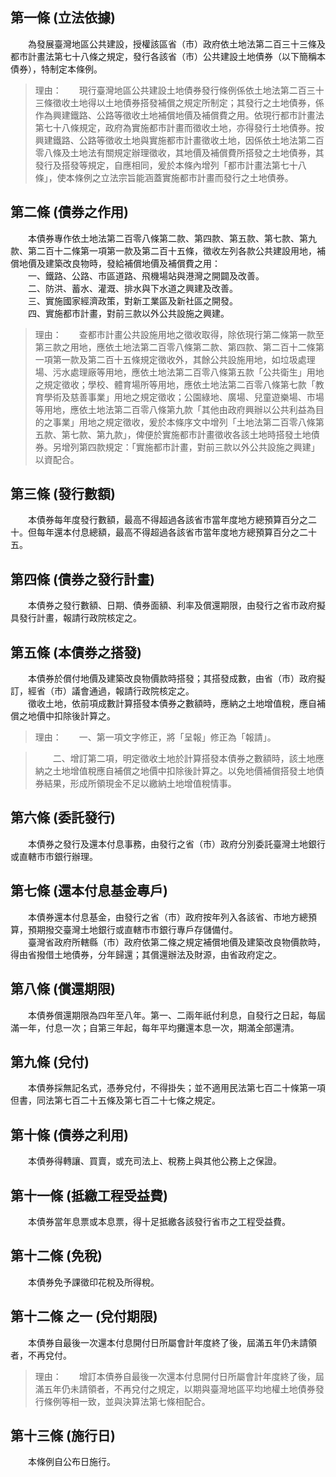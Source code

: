 第一條 (立法依據)
-----------------
　　為發展臺灣地區公共建設，授權該區省（市）政府依土地法第二百三十三條及都市計畫法第七十八條之規定，發行各該省（市）公共建設土地債券（以下簡稱本債券），特制定本條例。  
> 理由：　　現行臺灣地區公共建設土地債券發行條例係依土地法第二百三十三條徵收土地得以土地債券搭發補償之規定所制定；其發行之土地債券，係作為興建鐵路、公路等徵收土地補償地價及補償費之用。依現行都市計畫法第七十八條規定，政府為實施都市計畫而徵收土地，亦得發行土地債券。按興建鐵路、公路等徵收土地與實施都市計畫徵收土地，因係依土地法第二百零八條及土地法有關規定辦理徵收，其地價及補償費所搭發之土地債券，其發行及搭發等規定，自應相同，爰於本條內增列「都市計畫法第七十八條」，使本條例之立法宗旨能涵蓋實施都市計畫而發行之土地債券。



第二條 (債券之作用)
-------------------
　　本債券專作依土地法第二百零八條第二款、第四款、第五款、第七款、第九款、第二百十二條第一項第一款及第二百十五條，徵收左列各款公共建設用地，補償地價及建築改良物時，發給補償地價及補償費之用：  
　　一、鐵路、公路、市區道路、飛機場站與港灣之開闢及改善。  
　　二、防洪、蓄水、灌溉、排水與下水道之興建及改善。  
　　三、實施國家經濟政策，對新工業區及新社區之開發。  
　　四、實施都市計畫，對前三款以外公共設施之興建。  
> 理由：　　查都市計畫公共設施用地之徵收取得，除依現行第二條第一款至第三款之用地，應依土地法第二百零八條第二款、第四款、第二百十二條第一項第一款及第二百十五條規定徵收外，其餘公共設施用地，如垃圾處理場、污水處理廠等用地，應依土地法第二百零八條第五款「公共衛生」用地之規定徵收；學校、體育場所等用地，應依土地法第二百零八條第七款「教育學術及慈善事業」用地之規定徵收；公園綠地、廣場、兒童遊樂場、市場等用地，應依土地法第二百零八條第九款「其他由政府興辦以公共利益為目的之事業」用地之規定徵收，爰於本條序文中增列「土地法第二百零八條第五款、第七款、第九款」，俾便於實施都市計畫徵收各該土地時搭發土地債券。另增列第四款規定：「實施都市計畫，對前三款以外公共設施之興建」以資配合。



第三條 (發行數額)
-----------------
　　本債券每年度發行數額，最高不得超過各該省市當年度地方總預算百分之二十。但每年還本付息總額，最高不得超過各該省市當年度地方總預算百分之二十五。  


第四條 (債券之發行計畫)
-----------------------
　　本債券之發行數額、日期、債券面額、利率及償還期限，由發行之省市政府擬具發行計畫，報請行政院核定之。  


第五條 (本債券之搭發)
---------------------
　　本債券於償付地價及建築改良物價款時搭發；其搭發成數，由省（市）政府擬訂，經省（市）議會通過，報請行政院核定之。  
　　徵收土地，依前項成數計算搭發本債券之數額時，應納之土地增值稅，應自補償之地價中扣除後計算之。  
> 理由：　　一、第一項文字修正，將「呈報」修正為「報請」。

> 　　二、增訂第二項，明定徵收土地於計算搭發本債券之數額時，該土地應納之土地增值稅應自補償之地價中扣除後計算之。以免地價補償搭發土地債券結果，形成所領現金不足以繳納土地增值稅情事。



第六條 (委託發行)
-----------------
　　本債券之發行及還本付息事務，由發行之省（市）政府分別委託臺灣土地銀行或直轄市市銀行辦理。  


第七條 (還本付息基金專戶)
-------------------------
　　本債券還本付息基金，由發行之省（市）政府按年列入各該省、市地方總預算，預期撥交臺灣土地銀行或直轄市市銀行專戶存儲備付。  
　　臺灣省政府所轄縣（市）政府依第二條之規定補償地價及建築改良物價款時，得由省撥借土地債券，分年歸還；其償還辦法及財源，由省政府定之。  


第八條 (償還期限)
-----------------
　　本債券償還期限為四年至八年。第一、二兩年祇付利息，自發行之日起，每屆滿一年，付息一次；自第三年起，每年平均攤還本息一次，期滿全部還清。  


第九條 (兌付)
-------------
　　本債券採無記名式，憑券兌付，不得掛失；並不適用民法第七百二十條第一項但書，同法第七百二十五條及第七百二十七條之規定。  


第十條 (債券之利用)
-------------------
　　本債券得轉讓、買賣，或充司法上、稅務上與其他公務上之保證。  


第十一條 (抵繳工程受益費)
-------------------------
　　本債券當年息票或本息票，得十足抵繳各該發行省市之工程受益費。  


第十二條 (免稅)
---------------
　　本債券免予課徵印花稅及所得稅。  


第十二條 之一 (兌付期限)
------------------------
　　本債券自最後一次還本付息開付日所屬會計年度終了後，屆滿五年仍未請領者，不再兌付。  
> 理由：　　增訂本債券自最後一次還本付息開付日所屬會計年度終了後，屆滿五年仍未請領者，不再兌付之規定，以期與臺灣地區平均地權土地債券發行條例等相一致，並與決算法第七條相配合。



第十三條 (施行日)
-----------------
　　本條例自公布日施行。